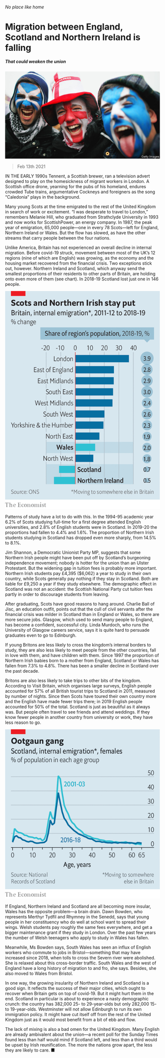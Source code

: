###### No place like home

# Migration between England, Scotland and Northern Ireland is falling 

##### That could weaken the union 

![image](images/20210213_BRP005_0.jpg) 

> Feb 13th 2021 


IN THE EARLY 1990s Tennent, a Scottish brewer, ran a television advert designed to play on the homesickness of migrant workers in London. A Scottish office drone, yearning for the pubs of his homeland, endures crowded Tube trains, argumentative Cockneys and foreigners as the song “Caledonia” plays in the background.


Many young Scots at the time emigrated to the rest of the United Kingdom in search of work or excitement. “I was desperate to travel to London,” remembers Melanie Hill, who graduated from Strathclyde University in 1993 and now works for ScottishPower, an energy company. In 1987, the peak year of emigration, 65,000 people—one in every 78 Scots—left for England, Northern Ireland or Wales. But the flow has slowed, as have the other streams that carry people between the four nations.



Unlike America, Britain has not experienced an overall decline in internal migration. Before covid-19 struck, movement between most of the UK’s 12 regions (nine of which are English) was growing, as the economy and the housing market recovered from the financial crisis. Two exceptions stick out, however. Northern Ireland and Scotland, which anyway send the smallest proportions of their residents to other parts of Britain, are holding onto even more of them (see chart). In 2018-19 Scotland lost just one in 146 people.

![image](images/20210213_BRC688.png) 



Patterns of study have a lot to do with this. In the 1994-95 academic year 6.2% of Scots studying full-time for a first degree attended English universities, and 2.8% of English students were in Scotland. In 2019-20 the proportions had fallen to 4.4% and 1.6%. The proportion of Northern Irish students studying in Scotland has dropped even more sharply, from 14.5% to 8.1%.


Jim Shannon, a Democratic Unionist Party MP, suggests that some Northern Irish people might have been put off by Scotland’s burgeoning independence movement; nobody is hotter for the union than an Ulster Protestant. But the widening gap in tuition fees is probably more important. Northern Irish students pay £4,395 ($6,062) a year to study in their own country, while Scots generally pay nothing if they stay in Scotland. Both are liable for £9,250 a year if they study elsewhere. The demographic effect in Scotland was not an accident: the Scottish National Party cut tuition fees partly in order to discourage students from leaving.


After graduating, Scots have good reasons to hang around. Charlie Ball of Jisc, an education outfit, points out that the cull of civil servants after the financial crisis was milder in Scotland than in England or Wales, so there are more secure jobs. Glasgow, which used to send many people to England, has become a confident, successful city. Linda Murdoch, who runs the University of Glasgow careers service, says it is quite hard to persuade graduates even to go to Edinburgh.


If young Britons are less likely to cross the kingdom’s internal borders to study, they are also less likely to meet people from the other countries, fall in love with them, and have children with them. Since 1997 the proportion of Northern Irish babies born to a mother from England, Scotland or Wales has fallen from 7.3% to 4.8%. There has been a smaller decline in Scotland over the past decade.


Britons are also less likely to take trips to other bits of the kingdom. According to Visit Britain, which organises large surveys, English people accounted for 57% of all British tourist trips to Scotland in 2011, measured by number of nights. Since then Scots have toured their own country more and the English have made fewer trips there; in 2019 English people accounted for 50% of the total. Scotland is just as beautiful as it always was. But people often travel to see friends and attend weddings. If they know fewer people in another country from university or work, they have less reason to go.

![image](images/20210213_BRC699.png) 



If England, Northern Ireland and Scotland are all becoming more insular, Wales has the opposite problem—a brain drain. Dawn Bowden, who represents Merthyr Tydfil and Rhymney in the Senedd, says that young people in her constituency who do well at school want to spread their wings. Welsh students pay roughly the same fees everywhere, and get a bigger maintenance grant if they study in London. Over the past few years the number of Welsh teenagers who apply to study in Wales has fallen.


Meanwhile, Ms Bowden says, South Wales has seen an influx of English workers who commute to jobs in Bristol—something that may have increased since 2018, when tolls to cross the Severn river were abolished. She is relaxed about this cross-border traffic. South Wales and the west of England have a long history of migration to and fro, she says. Besides, she also moved to Wales from Bristol.


In one way, the growing insularity of Northern Ireland and Scotland is a good sign. It reflects the success of their major cities, which ought to recover when Britain gets on top of covid-19. But it might hurt them in the end. Scotland in particular is about to experience a nasty demographic crunch: the country has 382,000 25- to 29-year-olds but only 282,000 15- to 19-year-olds. Westminster will not allow Edinburgh to run its own immigration policy. It might have cut itself off from the rest of the United Kingdom just as it would most benefit from a bit of ebb and flow.


The lack of mixing is also a bad omen for the United Kingdom. Many English are already ambivalent about the union—a recent poll for the Sunday Times found less than half would mind if Scotland left, and less than a third would be upset by Irish reunification. The more the nations grow apart, the less they are likely to care. ■

